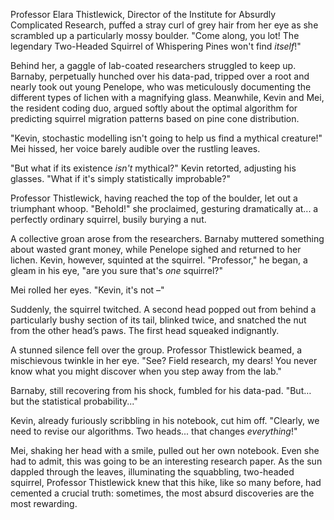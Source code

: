 Professor Elara Thistlewick, Director of the Institute for Absurdly Complicated Research, puffed a stray curl of grey hair from her eye as she scrambled up a particularly mossy boulder.  "Come along, you lot! The legendary Two-Headed Squirrel of Whispering Pines won't find *itself*!"

Behind her, a gaggle of lab-coated researchers struggled to keep up.  Barnaby, perpetually hunched over his data-pad, tripped over a root and nearly took out young Penelope, who was meticulously documenting the different types of lichen with a magnifying glass.  Meanwhile, Kevin and Mei, the resident coding duo, argued softly about the optimal algorithm for predicting squirrel migration patterns based on pine cone distribution.

"Kevin, stochastic modelling isn't going to help us find a mythical creature!" Mei hissed, her voice barely audible over the rustling leaves.

"But what if its existence *isn't* mythical?" Kevin retorted, adjusting his glasses. "What if it's simply statistically improbable?"

Professor Thistlewick, having reached the top of the boulder, let out a triumphant whoop. "Behold!" she proclaimed, gesturing dramatically at... a perfectly ordinary squirrel, busily burying a nut.

A collective groan arose from the researchers. Barnaby muttered something about wasted grant money, while Penelope sighed and returned to her lichen. Kevin, however, squinted at the squirrel. "Professor," he began, a gleam in his eye, "are you sure that's *one* squirrel?"

Mei rolled her eyes. "Kevin, it's not –"

Suddenly, the squirrel twitched.  A second head popped out from behind a particularly bushy section of its tail, blinked twice, and snatched the nut from the other head’s paws.  The first head squeaked indignantly.

A stunned silence fell over the group.  Professor Thistlewick beamed, a mischievous twinkle in her eye.  "See?  Field research, my dears! You never know what you might discover when you step away from the lab."

Barnaby, still recovering from his shock, fumbled for his data-pad. "But… but the statistical probability..."

Kevin, already furiously scribbling in his notebook, cut him off. "Clearly, we need to revise our algorithms.  Two heads... that changes *everything*!"

Mei, shaking her head with a smile, pulled out her own notebook.  Even she had to admit, this was going to be an interesting research paper. As the sun dappled through the leaves, illuminating the squabbling, two-headed squirrel, Professor Thistlewick knew that this hike, like so many before, had cemented a crucial truth: sometimes, the most absurd discoveries are the most rewarding.
